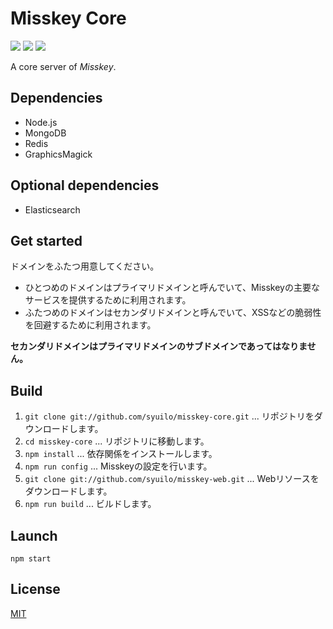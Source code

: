 Misskey Core
============

[![][travis-badge]][travis-link]
[![][dependencies-badge]][dependencies-link]
[![][mit-badge]][mit]

A core server of *Misskey*.

Dependencies
------------
* Node.js
* MongoDB
* Redis
* GraphicsMagick

Optional dependencies
---------------------
* Elasticsearch

Get started
-----------
ドメインをふたつ用意してください。

* ひとつめのドメインはプライマリドメインと呼んでいて、Misskeyの主要なサービスを提供するために利用されます。
* ふたつめのドメインはセカンダリドメインと呼んでいて、XSSなどの脆弱性を回避するために利用されます。

**セカンダリドメインはプライマリドメインのサブドメインであってはなりません。**

Build
-----
1. `git clone git://github.com/syuilo/misskey-core.git` ... リポジトリをダウンロードします。
2. `cd misskey-core` ... リポジトリに移動します。
3. `npm install` ... 依存関係をインストールします。
4. `npm run config` ... Misskeyの設定を行います。
5. `git clone git://github.com/syuilo/misskey-web.git` ... Webリソースをダウンロードします。
6. `npm run build` ... ビルドします。

Launch
------
`npm start`

License
-------
[MIT](LICENSE)

[mit]:                http://opensource.org/licenses/MIT
[mit-badge]:          https://img.shields.io/badge/license-MIT-444444.svg?style=flat-square
[travis-link]:        https://travis-ci.org/syuilo/misskey-core
[travis-badge]:       http://img.shields.io/travis/syuilo/misskey-core.svg?style=flat-square
[dependencies-link]:  https://gemnasium.com/syuilo/misskey-core
[dependencies-badge]: https://img.shields.io/gemnasium/syuilo/misskey-core.svg?style=flat-square
